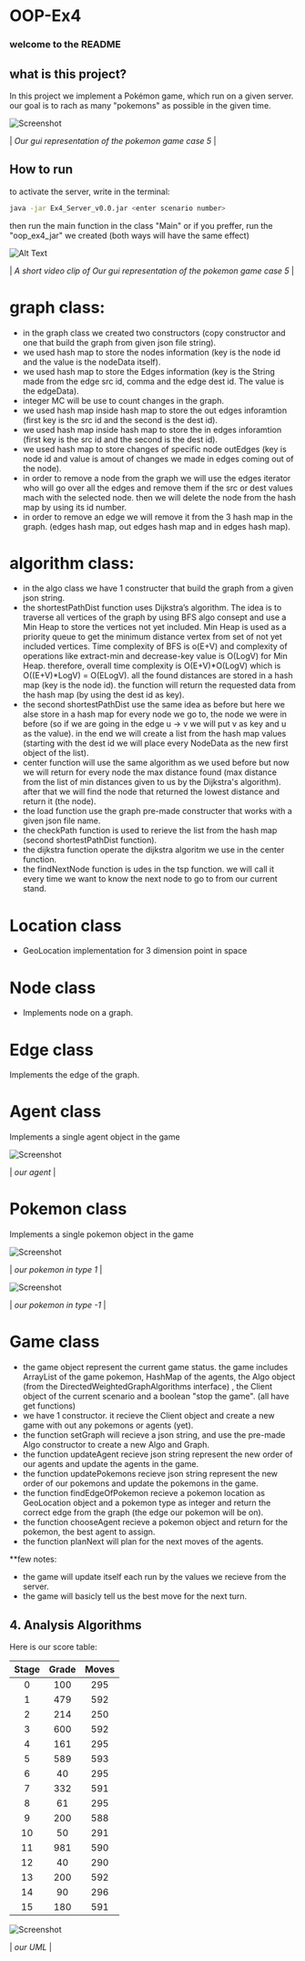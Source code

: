 # OOP-Ex4
### welcome to the README


## what is this project?

In this project we implement a Pokémon game, which run on a given server. our goal is to rach as many "pokemons" as possible in the given time.

![Screenshot](images/case5.png)

| *Our gui representation of the pokemon game case 5* |



## How to run
to activate the server, write in the terminal:
```bash
java -jar Ex4_Server_v0.0.jar <enter scenario number>
```
then run the main function in the class "Main" or if you preffer, run the "oop_ex4_jar" we created (both ways will have the same effect)

![Alt Text](images/pokemon_game_video.gif)


| *A short video clip of Our gui representation of the pokemon game case 5* |


# graph class:
* in the graph class we created two constructors (copy constructor and one that build the graph from given json file string).
* we used hash map to store the nodes information (key is the node id and the value is the nodeData itself).
* we used hash map to store the Edges information (key is the String made from the edge src id, comma and the edge dest id. The value is the edgeData).
* integer MC will be use to count changes in the graph.
* we used hash map inside hash map to store the out edges inforamtion (first key is the src id and the second is the dest id).
* we used hash map inside hash map to store the in edges inforamtion (first key is the src id and the second is the dest id).
* we used hash map to store changes of specific node outEdges (key is node id and value is amout of changes we made in edges coming out of the node).
* in order to remove a node from the graph we will use the edges iterator who will go over all the edges and remove them if the src or dest values mach with the selected node.
then we will delete the node from the hash map by using its id number.
* in order to remove an edge we will remove it from the 3 hash map in the graph. (edges hash map, out edges hash map and in edges hash map).


# algorithm class:
* in the algo class we have 1 constructer that build the graph from a given json string.
* the shortestPathDist function uses Dijkstra’s algorithm. The idea is to traverse all vertices of the graph by using BFS algo consept and use a Min Heap to store the vertices not yet included. Min Heap is used as a priority queue to get the minimum distance vertex from set of not yet included vertices. Time complexity of BFS is o(E+V) and complexity of operations like extract-min and decrease-key value is O(LogV) for Min Heap. therefore, overall time complexity is O(E+V)*O(LogV) which is O((E+V)*LogV) = O(ELogV). all the found distances are stored in a hash map (key is the node id). the function will return the requested data from the hash map (by using the dest id as key).
* the second shortestPathDist use the same idea as before but here we alse store in a hash map for every node we go to, the node we were in before (so if we are going in the edge u -> v we will put v as key and u as the value). in the end we will create a list from the hash map values (starting with the dest id we will place every NodeData as the new first object of the list).
* center function will use the same algorithm as we used before but now we will return for every node the max distance found (max distance from the list of min distances given to us by the Dijkstra's algorithm). after that we will find the node that returned the lowest distance and return it (the node).
* the load function use the graph pre-made constructer that works with a given json file name.
* the checkPath function is used to rerieve the list from the hash map (second shortestPathDist function).
* the dijkstra function operate the dijkstra algoritm we use in the center function.
* the findNextNode function is udes in the tsp function. we will call it every time we want to know the next node to go to from our current stand.


# Location class
* GeoLocation implementation for 3 dimension point in space



# Node class
* Implements node on a graph.


# Edge class
Implements the edge of the graph.


# Agent class
Implements a single agent object in the game

![Screenshot](images/ash.png)

| *our agent* |


# Pokemon class
Implements a single pokemon object in the game

![Screenshot](images/pika.png)

| *our pokemon in type 1* |



![Screenshot](images/balbazor.png)

| *our pokemon in type -1* |



# Game class
* the game object represent the current game status. the game includes ArrayList of the game pokemon, HashMap of the agents, the Algo object (from the DirectedWeightedGraphAlgorithms interface) , the Client object of the current scenario and a boolean "stop the game". (all have get functions)
* we have 1 constructor. it recieve the Client object and create a new game with out any pokemons or agents (yet).
* the function setGraph will recieve a json string, and use the pre-made Algo constructor to create a new Algo and Graph.
* the function updateAgent recieve json string represent the new order of our agents and update the agents in the game.
* the function updatePokemons recieve json string represent the new order of our pokemons and update the pokemons in the game.
* the function findEdgeOfPokemon recieve a pokemon location as GeoLocation object and a pokemon type as integer and return the correct edge from the graph (the edge our pokemon will be on).
* the function chooseAgent recieve a pokemon object and return for the pokemon, the best agent to assign.
* the function planNext will plan for the next moves of the agents.

**few notes:
* the game will update itself each run by the values we recieve from the server.
* the game will basicly tell us the best move for the next turn.


## 4. Analysis Algorithms
Here is our score table:

| Stage | Grade | Moves |  
| :---: | :---: |:-----:|     
| 0 | 100 |  295  |
| 1  | 479 |  592  |
| 2  | 214 |  250  |
| 3  | 600 |  592  |
| 4  | 161 | 295   |
| 5  | 589 |  593  |
| 6  | 40 |  295  |
| 7  | 332 |  591  |
| 8  | 61 |  295  |
| 9  | 200 |  588  | 
| 10  | 50 |  291  |
| 11  | 981 |  590  |
| 12  | 40 |  290  |
| 13  | 200 |  592  |
| 14  | 90 |  296  |
| 15 | 180 |  591  |



![Screenshot](images/UML.png)

| *our UML* |
